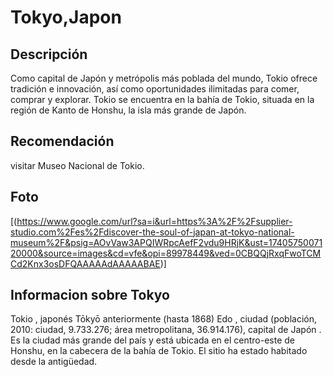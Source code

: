 # Tokyo,Japon

## Descripción
Como capital de Japón y metrópolis más poblada del mundo, Tokio ofrece tradición e innovación, así como oportunidades ilimitadas para comer, comprar y explorar. Tokio se encuentra en la bahía de Tokio, situada en la región de Kanto de Honshu, la isla más grande de Japón.

## Recomendación
visitar Museo Nacional de Tokio.

## Foto
[(https://www.google.com/url?sa=i&url=https%3A%2F%2Fsupplier-studio.com%2Fes%2Fdiscover-the-soul-of-japan-at-tokyo-national-museum%2F&psig=AOvVaw3APQIWRpcAefF2vdu9HRjK&ust=1740575007120000&source=images&cd=vfe&opi=89978449&ved=0CBQQjRxqFwoTCMCd2Knx3osDFQAAAAAdAAAAABAE)]

## Informacion sobre Tokyo
Tokio , japonés Tōkyō anteriormente (hasta 1868) Edo , ciudad (población, 2010: ciudad, 9.733.276; área metropolitana, 36.914.176), capital de Japón . Es la ciudad más grande del país y está ubicada en el centro-este de Honshu, en la cabecera de la bahía de Tokio. El sitio ha estado habitado desde la antigüedad.




